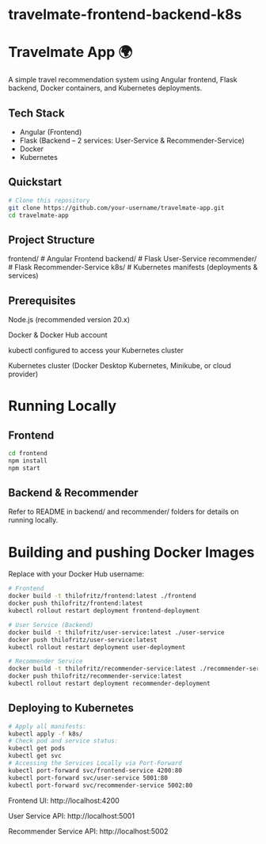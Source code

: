 # travelmate-frontend-backend-k8s

# Travelmate App 🌍

A simple travel recommendation system using Angular frontend, Flask backend, Docker containers, and Kubernetes deployments.

## Tech Stack
- Angular (Frontend)
- Flask (Backend – 2 services: User-Service & Recommender-Service)
- Docker
- Kubernetes

## Quickstart

```bash
# Clone this repository
git clone https://github.com/your-username/travelmate-app.git
cd travelmate-app
```

## Project Structure

frontend/           # Angular Frontend
backend/            # Flask User-Service
recommender/        # Flask Recommender-Service
k8s/                # Kubernetes manifests (deployments & services)

## Prerequisites

Node.js (recommended version 20.x)

Docker & Docker Hub account

kubectl configured to access your Kubernetes cluster

Kubernetes cluster (Docker Desktop Kubernetes, Minikube, or cloud provider)

# Running Locally

## Frontend
```bash
cd frontend
npm install
npm start
```

## Backend & Recommender

Refer to README in backend/ and recommender/ folders for details on running locally.

# Building and pushing Docker Images

Replace <dockerhub-username> with your Docker Hub username:

```bash
# Frontend
docker build -t thilofritz/frontend:latest ./frontend
docker push thilofritz/frontend:latest
kubectl rollout restart deployment frontend-deployment

# User Service (Backend)
docker build -t thilofritz/user-service:latest ./user-service
docker push thilofritz/user-service:latest
kubectl rollout restart deployment user-deployment

# Recommender Service
docker build -t thilofritz/recommender-service:latest ./recommender-service
docker push thilofritz/recommender-service:latest
kubectl rollout restart deployment recommender-deployment
```

## Deploying to Kubernetes

```bash
# Apply all manifests:
kubectl apply -f k8s/
# Check pod and service status:
kubectl get pods
kubectl get svc
# Accessing the Services Locally via Port-Forward
kubectl port-forward svc/frontend-service 4200:80
kubectl port-forward svc/user-service 5001:80
kubectl port-forward svc/recommender-service 5002:80
```

Frontend UI: http://localhost:4200

User Service API: http://localhost:5001

Recommender Service API: http://localhost:5002